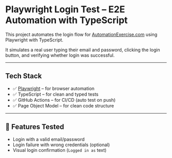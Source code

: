 #  Playwright Login Test – E2E Automation with TypeScript

This project automates the login flow for [AutomationExercise.com](https://automationexercise.com) using Playwright with TypeScript.

It simulates a real user typing their email and password, clicking the login button, and verifying whether login was successful.

---

##  Tech Stack

- ✅ [Playwright](https://playwright.dev) – for browser automation
- ✅ TypeScript – for clean and typed tests
- ✅ GitHub Actions – for CI/CD (auto test on push)
- ✅ Page Object Model – for clean code structure

---

## 🎯 Features Tested

-  Login with a valid email/password
-  Login failure with wrong credentials (optional)
-  Visual login confirmation (`Logged in as` text)
